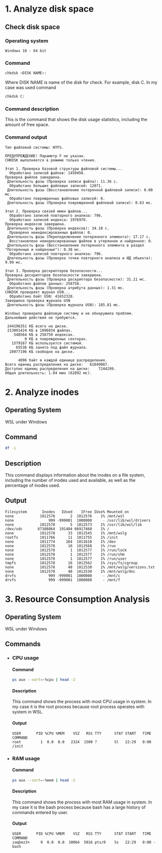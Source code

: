 # 1. Analyze disk space

## Check disk space

### Operating system

`Windows 10 - 64 bit`

### Command

```bash
chkdsk <DISK NAME>:
```

Where DISK NAME is name of the disk for check. For example, disk C.
In my case was used command

```bash
chkdsk C:
```

### Command description

This is the command that shows the disk usage statistics, including the amount of free space.

### Command output

```
Тип файловой системы: NTFS.

ПРЕДУПРЕЖДЕНИЕ! Параметр F не указан.
CHKDSK выполняется в режиме только чтения.

Этап 1. Проверка базовой структуры файловой системы...
  Обработано записей файлов: 1459456.
Проверка файлов завершена.
 Длительность фазы (Проверка записи файла): 11.36 с.
  Обработано больших файловых записей: 12071.
 Длительность фазы (Восстановление потерянной файловой записи): 0.00 мс.
  Обработано поврежденных файловых записей: 0.
 Длительность фазы (Проверка поврежденной файловой записи): 0.63 мс.

Этап 2. Проверка связей имен файлов...
  Обработано записей повторного анализа: 796.
  Обработано записей индекса: 1976970.
Проверка индексов завершена.
 Длительность фазы (Проверка индексов): 34.10 с.
  Проверено неиндексированных файлов: 0.
 Длительность фазы (Переподключение потерянного элемента): 17.17 с.
  Восстановлено неиндексированных файлов в утерянное и найденное: 0.
 Длительность фазы (Восстановление потерянного элемента в раздел "Потерянные и найденные"): 0.38 мс.
  Обработано записей повторного анализа: 796.
 Длительность фазы (Проверка точки повторного анализа и ИД объекта): 9.99 мс.

Этап 3. Проверка дескрипторов безопасности...
Проверка дескрипторов безопасности завершена.
 Длительность фазы (Проверка дескриптора безопасности): 31.11 мс.
  Обработано файлов данных: 258758.
 Длительность фазы (Проверка атрибута данных): 1.31 мс.
CHKDSK проверяет журнал USN...
  Обработано байт USN: 41652328.
Завершена проверка журнала USN
 Длительность фазы (Проверка журнала USN): 185.81 мс.

Windows проверила файловую систему и не обнаружила проблем.
Дальнейшие действия не требуются.

 244196351 КБ всего на диске.
 213091424 КБ в 1096034 файлах.
    548564 КБ в 258759 индексах.
         0 КБ в поврежденных секторах.
   1579167 КБ используется системой.
     65536 КБ занято под файл журнала.
  28977196 КБ свободно на диске.

      4096 байт в каждой единице распределения.
Всего единиц распределения на диске:   61049087.
Доступно единиц распределения на диске:    7244299.
Общая длительность: 1.04 мин (62892 мс).
```

# 2. Analyze inodes

## Operating System

WSL under Windows

## Command

```bash
df -i
```

## Description

This command displays information about the inodes on a file system, including the number of inodes used and available,
as well as the percentage of inodes used.

## Output

```
Filesystem       Inodes   IUsed    IFree IUse% Mounted on
none            1012578       2  1012576    1% /mnt/wsl
none                999 -999001  1000000     - /usr/lib/wsl/drivers
none            1012578       5  1012573    1% /usr/lib/wsl/lib
/dev/sdc       67108864  191404 66917460    1% /
none            1012578      33  1012545    1% /mnt/wslg
rootfs          1011766      11  1011755    1% /init
none            1011774     164  1011610    1% /dev
none            1012578      10  1012568    1% /run
none            1012578       1  1012577    1% /run/lock
none            1012578       1  1012577    1% /run/shm
none            1012578       1  1012577    1% /run/user
tmpfs           1012578      16  1012562    1% /sys/fs/cgroup
none            1012578      48  1012530    1% /mnt/wslg/versions.txt
none            1012578      48  1012530    1% /mnt/wslg/doc
drvfs               999 -999001  1000000     - /mnt/c
drvfs               999 -999001  1000000     - /mnt/f
```

# 3. Resource Consumption Analysis

## Operating System

WSL under Windows

## Commands

* ### CPU usage

  #### Command

    ```bash
    ps aux --sort=-%cpu | head -2
    ```
  #### Description
  This command shows the process with most CPU usage in system. In my case it is the root process
  because root process operates with system in WSL.

  #### Output
    ```
    USER       PID %CPU %MEM    VSZ   RSS TTY      STAT START   TIME COMMAND
    root         1  0.0  0.0   2324  1500 ?        Sl   22:29   0:00 /init
    ```

* ### RAM usage
  #### Command
    ```bash
    ps aux --sort=-%mem | head -2
    ```
  #### Description
  This command shows the process with most RAM usage in system. In my case it is the bash process
  because bash has a large history of commands entered by user.

  #### Output
  ```
  USER       PID %CPU %MEM    VSZ   RSS TTY      STAT START   TIME COMMAND
  zaqbez3+     9  0.0  0.0  10064  5016 pts/0    Ss   22:29   0:00 -bash
  ```